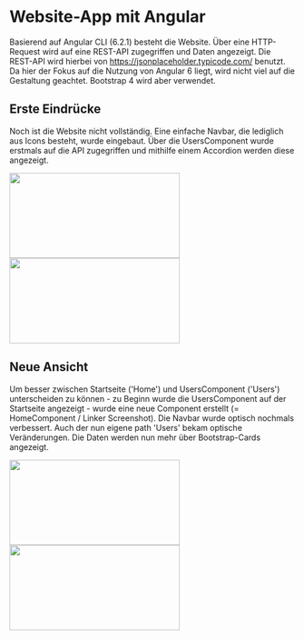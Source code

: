 # Website-App mit Angular
Basierend auf Angular CLI (6.2.1) besteht die Website. Über eine HTTP-Request wird auf eine REST-API zugegriffen und Daten angezeigt. Die REST-API wird hierbei von https://jsonplaceholder.typicode.com/ benutzt. Da hier der Fokus auf die Nutzung von Angular 6 liegt, wird nicht viel auf die Gestaltung geachtet. Bootstrap 4 wird aber verwendet.

## Erste Eindrücke
Noch ist die Website nicht vollständig. Eine einfache Navbar, die lediglich aus Icons besteht, wurde eingebaut. Über die UsersComponent wurde erstmals auf die API zugegriffen und mithilfe einem Accordion werden diese angezeigt. 

<img src="https://github.com/BassamxMednini/Angular-Website-App/blob/master/src/images/screenshot_1.png?raw=true" width="300" height="150" /> <img src="https://github.com/BassamxMednini/Angular-Website-App/blob/master/src/images/screenshot_2.png?raw=true" width="300" height="150" />

## Neue Ansicht
Um besser zwischen Startseite ('Home') und UsersComponent ('Users') unterscheiden zu können - zu Beginn wurde die UsersComponent auf der Startseite angezeigt - wurde eine neue Component erstellt (= HomeComponent / Linker Screenshot). Die Navbar wurde optisch nochmals verbessert. Auch der nun eigene path 'Users' bekam optische Veränderungen. Die Daten werden nun mehr über Bootstrap-Cards angezeigt. 

<img src="https://github.com/BassamxMednini/Angular-Website-App/blob/master/src/images/screenshot_4.png?raw=true" width="300" height="150" /> <img src="https://github.com/BassamxMednini/Angular-Website-App/blob/master/src/images/screenshot_3.png?raw=true" width="300" height="150" />